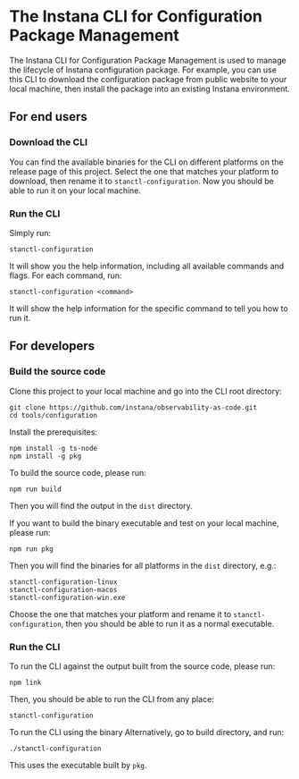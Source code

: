 # The Instana CLI for Configuration Package Management

The Instana CLI for Configuration Package Management is used to manage the lifecycle of Instana configuration package. For example, you can use this CLI to download the configuration package from public website to your local machine, then install the package into an existing Instana environment.

## For end users

### Download the CLI

You can find the available binaries for the CLI on different platforms on the release page of this project. Select the one that matches your platform to download, then rename it to `stanctl-configuration`. Now you should be able to run it on your local machine.

### Run the CLI

Simply run:
```console
stanctl-configuration
```

It will show you the help information, including all available commands and flags. For each command, run:
```console
stanctl-configuration <command>
```

It will show the help information for the specific command to tell you how to run it.

## For developers

### Build the source code

Clone this project to your local machine and go into the CLI root directory:

```console
git clone https://github.com/instana/observability-as-code.git
cd tools/configuration
```

Install the prerequisites:
```console
npm install -g ts-node
npm install -g pkg
```

To build the source code, please run:

```console
npm run build
```

Then you will find the output in the `dist` directory.

If you want to build the binary executable and test on your local machine, please run:
```console
npm run pkg
```

Then you will find the binaries for all platforms in the `dist` directory, e.g.:
```console
stanctl-configuration-linux
stanctl-configuration-macos
stanctl-configuration-win.exe
```

Choose the one that matches your platform and rename it to `stanctl-configuration`, then you should be able to run it as a normal executable.

### Run the CLI

To run the CLI against the output built from the source code, please run:
```console
npm link
```

Then, you should be able to run the CLI from any place:

```console
stanctl-configuration
```

To run the CLI using the binary
Alternatively, go to build directory, and run:

```console
./stanctl-configuration
```

This uses the executable built by `pkg`.
